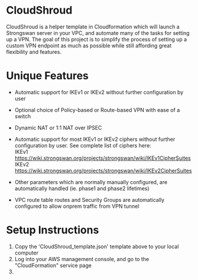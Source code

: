 # CloudShroud
CloudShroud is a helper template in Cloudformation which will launch a Strongswan server in your VPC, and automate many of the tasks for setting up a VPN.
The goal of this project is to simplify the process of setting up a custom VPN endpoint as much as possible while still affording great flexibility and
features.

# Unique Features
- Automatic support for IKEv1 or IKEv2 without further configuration by user
- Optional choice of Policy-based or Route-based VPN with ease of a switch
- Dynamic NAT or 1:1 NAT over IPSEC
- Automatic support for most IKEv1 or IKEv2 ciphers without further configuration by user. See complete list of ciphers here:<br />
  IKEv1 https://wiki.strongswan.org/projects/strongswan/wiki/IKEv1CipherSuites <br />
  IKEv2 https://wiki.strongswan.org/projects/strongswan/wiki/IKEv2CipherSuites 
  
- Other parameters which are normally manually configured, are automatically handled (ie. phase1 and phase2 lifetimes)
- VPC route table routes and Security Groups are automatically configured to allow onprem traffic from VPN tunnel

# Setup Instructions
1) Copy the 'CloudShroud_template.json' template above to your local computer
2) Log into your AWS management console, and go to the "CloudFormation" service page
3) 
